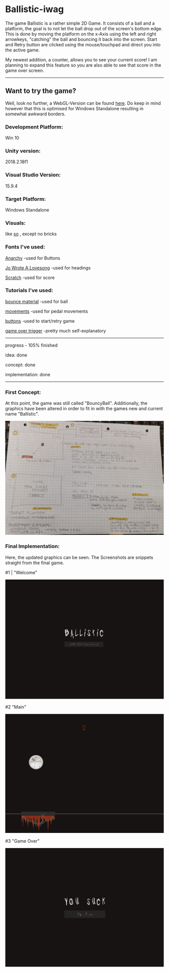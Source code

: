 # Ballistic-iwag

The game Ballistic is a rather simple 2D Game. It consists of a ball and a platform, the goal is to not let the ball drop out of the screen's bottom edge. This is done by moving the platform on the x-Axis using the left and right arrowkeys, "catching" the ball and bouncing it back into the screen. Start and Retry button are clicked using the mouse/touchpad and direct you into the active game. 

My newest addition, a counter, allows you to see your current score! I am planning to expand this feature so you are also able to see that score in the game over screen.

--- 
## Want to try the game?

Well, look no further, a WebGL-Version can be found [here](https://www.sharemygame.com/share/4d999891-01b0-47db-bcf8-b37e429d6a15). Do keep in mind however that this is optimised for Windows Standalone resulting in somewhat awkward borders.

### Development Platform:

Win 10

### Unity version:

2018.2.18f1

### Visual Studio Version: 

15.9.4

### Target Platform:

Windows Standalone

### Visuals: 

like [so](https://www.cse.iitb.ac.in/~shrey/img/02.png) , except no bricks

### Fonts I've used:

[Anarchy](https://www.dafont.com/anarchy.font) 
-used for Buttons

[Jo Wrote A Lovesong](https://www.dafont.com/jo-wrote-a-lovesong.font) 
-used for headings

[Scratch](https://fontmeme.com/fonts/scratch-font-font/) 
-used for score

### Tutorials I've used:

[bounce material](https://unity3d.com/de/learn/tutorials/topics/physics/bouncing-ball) 
-used for ball

[movements](https://www.youtube.com/watch?v=Emyx-54Oim4&t=213s) 
-used for pedal movements

[buttons](https://www.youtube.com/watch?v=WaDUUIo4iSw) 
-used to start/retry game

[game over trigger](https://www.youtube.com/watch?v=izl5VUm2Frk) 
-pretty much self-explanatory

---

progress - 105% finished

idea: done 

concept: done

implementation: done

---

### First Concept:

At this point, the game was still called "BouncyBall". Additionally, the graphics have been altered in order to fit in with the games new and current name "Ballistic".
<div>
<img src="./Screenshots/ConceptSs.jpeg">
</div>

### Final Implementation:

Here, the updated graphics can be seen. The Screenshots are snippets straight from the final game.

#1 | "Welcome"

<div>
<img src="./Screenshots/WelcomeSs.jpg">
</div>

#2 "Main"

<div>
<img src="./Screenshots/MainSs.jpg">
</div>

#3 "Game Over"

<img src="./Screenshots/GameOverSs.jpg">
</div>

